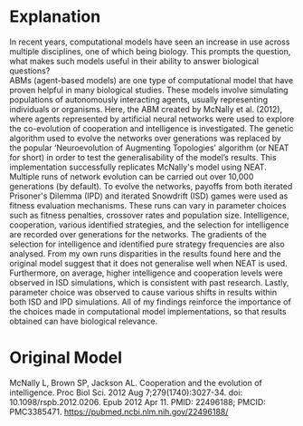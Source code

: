 # Explanation

In recent years, computational models have seen an increase in use across multiple disciplines, one of which being biology. This prompts the question, what makes such models useful in their ability to answer biological questions?  
ABMs (agent-based models) are one type of computational model that have proven helpful in many biological studies. These models involve simulating populations of autonomously interacting agents, usually representing individuals or organisms. 
Here, the ABM created by McNally et al. (2012), where agents represented by artificial neural networks were used to explore the co-evolution of cooperation and intelligence is investigated. 
The genetic algorithm used to evolve the networks over generations was replaced by the popular ‘Neuroevolution of Augmenting Topologies’ algorithm (or NEAT for short) in order to test the generalisability of the model’s results. 
This implementation successfully replicates McNally's model using NEAT. Multiple runs of network evolution can be carried out over 10,000 generations (by default). 
To evolve the networks, payoffs from both iterated Prisoner's Dilemma (IPD) and iterated Snowdrift (ISD) games were used as fitness evaluation mechanisms. 
These runs can vary in parameter choices such as fitness penalties, crossover rates and population size. Intelligence, cooperation, various identified strategies, and the selection for intelligence are recorded over generations for the networks. 
The gradients of the selection for intelligence and identified pure strategy frequencies are also analysed. From my own runs disparities in the results found here and the original model suggest that it does not generalise well when NEAT is used. Furthermore, 
on average, higher intelligence and cooperation levels were observed in ISD simulations, which is consistent with past research. Lastly, parameter choice
was observed to cause various shifts in results within both ISD and IPD simulations. All of my findings reinforce the importance of the choices made in computational model implementations, so that results obtained can have biological relevance.

# Original Model
McNally L, Brown SP, Jackson AL. Cooperation and the evolution of intelligence. Proc Biol Sci. 2012 Aug 7;279(1740):3027-34. doi: 10.1098/rspb.2012.0206. Epub 2012 Apr 11. PMID: 22496188; PMCID: PMC3385471.
https://pubmed.ncbi.nlm.nih.gov/22496188/
